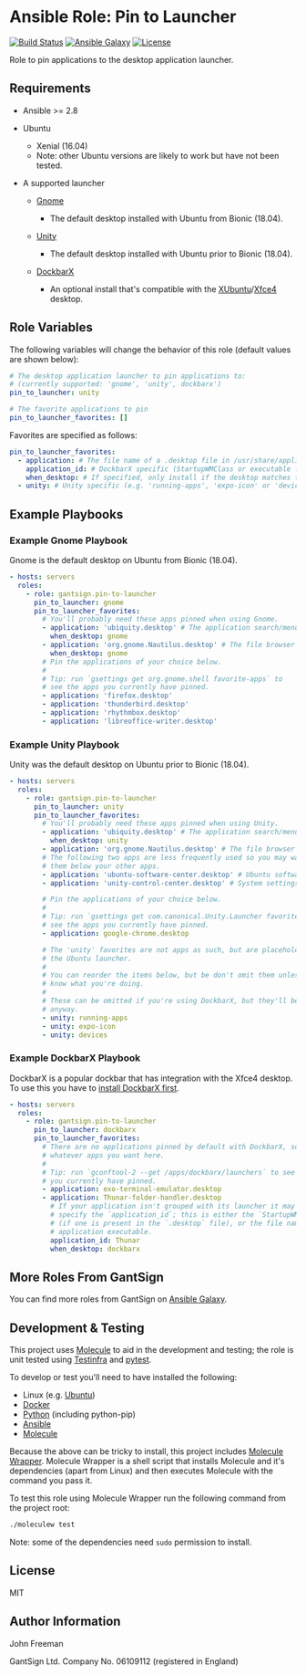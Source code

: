 Ansible Role: Pin to Launcher
=============================

[![Build Status](https://travis-ci.org/gantsign/ansible-role-pin-to-launcher.svg?branch=master)](https://travis-ci.org/gantsign/ansible-role-pin-to-launcher)
[![Ansible Galaxy](https://img.shields.io/badge/ansible--galaxy-gantsign.pin--to--launcher-blue.svg)](https://galaxy.ansible.com/gantsign/pin-to-launcher)
[![License](https://img.shields.io/badge/license-MIT-blue.svg)](https://raw.githubusercontent.com/gantsign/ansible-role-pin-to-launcher/master/LICENSE)

Role to pin applications to the desktop application launcher.

Requirements
------------

* Ansible >= 2.8

* Ubuntu

    * Xenial (16.04)
    * Note: other Ubuntu versions are likely to work but have not been tested.

* A supported launcher

    * [Gnome](https://www.gnome.org)

        * The default desktop installed with Ubuntu from Bionic (18.04).

    * [Unity](https://en.wikipedia.org/wiki/Unity_(user_interface))

        * The default desktop installed with Ubuntu prior to Bionic (18.04).

    * [DockbarX](https://github.com/M7S/dockbarx)

        * An optional install that's compatible with the
          [XUbuntu](http://xubuntu.org/)/[Xfce4](https://www.xfce.org/) desktop.

Role Variables
--------------

The following variables will change the behavior of this role (default values
are shown below):

```yaml
# The desktop application launcher to pin applications to:
# (currently supported: 'gnome', 'unity', dockbarx')
pin_to_launcher: unity

# The favorite applications to pin
pin_to_launcher_favorites: []
```

Favorites are specified as follows:

```yaml
pin_to_launcher_favorites:
  - application: # The file name of a .desktop file in /usr/share/applications/
    application_id: # DockbarX specific (StartupWMClass or executable file name)
    when_desktop: # If specified, only install if the desktop matches this value
  - unity: # Unity specific (e.g. 'running-apps', 'expo-icon' or 'devices')
```

Example Playbooks
-----------------

### Example Gnome Playbook

Gnome is the default desktop on Ubuntu from Bionic (18.04).

```yaml
- hosts: servers
  roles:
    - role: gantsign.pin-to-launcher
      pin_to_launcher: gnome
      pin_to_launcher_favorites:
        # You'll probably need these apps pinned when using Gnome.
        - application: 'ubiquity.desktop' # The application search/menu
          when_desktop: gnome
        - application: 'org.gnome.Nautilus.desktop' # The file browser
          when_desktop: gnome
        # Pin the applications of your choice below.
        #
        # Tip: run `gsettings get org.gnome.shell favorite-apps` to
        # see the apps you currently have pinned.
        - application: 'firefox.desktop'
        - application: 'thunderbird.desktop'
        - application: 'rhythmbox.desktop'
        - application: 'libreoffice-writer.desktop'
```

### Example Unity Playbook

Unity was the default desktop on Ubuntu prior to Bionic (18.04).

```yaml
- hosts: servers
  roles:
    - role: gantsign.pin-to-launcher
      pin_to_launcher: unity
      pin_to_launcher_favorites:
        # You'll probably need these apps pinned when using Unity.
        - application: 'ubiquity.desktop' # The application search/menu
          when_desktop: unity
        - application: 'org.gnome.Nautilus.desktop' # The file browser
        # The following two apps are less frequently used so you may want to put
        # them below your other apps.
        - application: 'ubuntu-software-center.desktop' # Ubuntu software center
        - application: 'unity-control-center.desktop' # System settings

        # Pin the applications of your choice below.
        #
        # Tip: run `gsettings get com.canonical.Unity.Launcher favorites` to
        # see the apps you currently have pinned.
        - application: google-chrome.desktop

        # The 'unity' favorites are not apps as such, but are placeholders in
        # the Ubuntu launcher.
        #
        # You can reorder the items below, but be don't omit them unless you
        # know what you're doing.
        #
        # These can be omitted if you're using DockbarX, but they'll be ignored
        # anyway.
        - unity: running-apps
        - unity: expo-icon
        - unity: devices
```

### Example DockbarX Playbook

DockbarX is a popular dockbar that has integration with the Xfce4 desktop. To
use this you have to [install DockbarX first](https://github.com/M7S/dockbarx).

```yaml
- hosts: servers
  roles:
    - role: gantsign.pin-to-launcher
      pin_to_launcher: dockbarx
      pin_to_launcher_favorites:
        # There are no applications pinned by default with DockbarX, so add
        # whatever apps you want here.
        #
        # Tip: run `gconftool-2 --get /apps/dockbarx/launchers` to see what apps
        # you currently have pinned.
        - application: exo-terminal-emulator.desktop
        - application: Thunar-folder-handler.desktop
          # If your application isn't grouped with its launcher it may help to
          # specify the `application_id`; this is either the `StartupWMClass`
          # (if one is present in the `.desktop` file), or the file name of the
          # application executable.
          application_id: Thunar
          when_desktop: dockbarx
```

More Roles From GantSign
------------------------

You can find more roles from GantSign on
[Ansible Galaxy](https://galaxy.ansible.com/gantsign).

Development & Testing
---------------------

This project uses [Molecule](http://molecule.readthedocs.io/) to aid in the
development and testing; the role is unit tested using
[Testinfra](http://testinfra.readthedocs.io/) and
[pytest](http://docs.pytest.org/).

To develop or test you'll need to have installed the following:

* Linux (e.g. [Ubuntu](http://www.ubuntu.com/))
* [Docker](https://www.docker.com/)
* [Python](https://www.python.org/) (including python-pip)
* [Ansible](https://www.ansible.com/)
* [Molecule](http://molecule.readthedocs.io/)

Because the above can be tricky to install, this project includes
[Molecule Wrapper](https://github.com/gantsign/molecule-wrapper). Molecule
Wrapper is a shell script that installs Molecule and it's dependencies (apart
from Linux) and then executes Molecule with the command you pass it.

To test this role using Molecule Wrapper run the following command from the
project root:

```bash
./moleculew test
```

Note: some of the dependencies need `sudo` permission to install.

License
-------

MIT

Author Information
------------------

John Freeman

GantSign Ltd.
Company No. 06109112 (registered in England)

